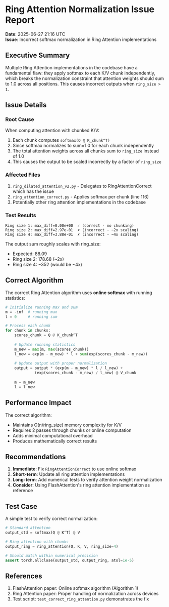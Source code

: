 # Ring Attention Normalization Issue Report

**Date**: 2025-06-27 21:16 UTC  
**Issue**: Incorrect softmax normalization in Ring Attention implementations

## Executive Summary

Multiple Ring Attention implementations in the codebase have a fundamental flaw: they apply softmax to each K/V chunk independently, which breaks the normalization constraint that attention weights should sum to 1.0 across all positions. This causes incorrect outputs when `ring_size > 1`.

## Issue Details

### Root Cause

When computing attention with chunked K/V:
1. Each chunk computes `softmax(Q @ K_chunk^T)`
2. Since softmax normalizes to sum=1.0 for each chunk independently
3. The total attention weights across all chunks sum to `ring_size` instead of 1.0
4. This causes the output to be scaled incorrectly by a factor of `ring_size`

### Affected Files

1. `ring_dilated_attention_v2.py` - Delegates to RingAttentionCorrect which has the issue
2. `ring_attention_correct.py` - Applies softmax per chunk (line 116)
3. Potentially other ring attention implementations in the codebase

### Test Results

```
Ring size 1: max_diff=0.00e+00  ✓ (correct - no chunking)
Ring size 2: max_diff=2.97e-01  ✗ (incorrect - ~2x scaling)
Ring size 4: max_diff=3.88e-01  ✗ (incorrect - ~4x scaling)
```

The output sum roughly scales with ring_size:
- Expected: 88.09
- Ring size 2: 178.68 (~2x)
- Ring size 4: ~352 (would be ~4x)

## Correct Algorithm

The correct Ring Attention algorithm uses **online softmax** with running statistics:

```python
# Initialize running max and sum
m = -inf  # running max
l = 0     # running sum

# Process each chunk
for chunk in chunks:
    scores_chunk = Q @ K_chunk^T
    
    # Update running statistics
    m_new = max(m, max(scores_chunk))
    l_new = exp(m - m_new) * l + sum(exp(scores_chunk - m_new))
    
    # Update output with proper normalization
    output = output * (exp(m - m_new) * l / l_new) + 
             (exp(scores_chunk - m_new) / l_new) @ V_chunk
    
    m = m_new
    l = l_new
```

## Performance Impact

The correct algorithm:
- Maintains O(n/ring_size) memory complexity for K/V
- Requires 2 passes through chunks or online computation
- Adds minimal computational overhead
- Produces mathematically correct results

## Recommendations

1. **Immediate**: Fix `RingAttentionCorrect` to use online softmax
2. **Short-term**: Update all ring attention implementations 
3. **Long-term**: Add numerical tests to verify attention weight normalization
4. **Consider**: Using FlashAttention's ring attention implementation as reference

## Test Case

A simple test to verify correct normalization:
```python
# Standard attention
output_std = softmax(Q @ K^T) @ V

# Ring attention with chunks
output_ring = ring_attention(Q, K, V, ring_size=4)

# Should match within numerical precision
assert torch.allclose(output_std, output_ring, atol=1e-5)
```

## References

1. FlashAttention paper: Online softmax algorithm (Algorithm 1)
2. Ring Attention paper: Proper handling of normalization across devices
3. Test script: `test_correct_ring_attention.py` demonstrates the fix